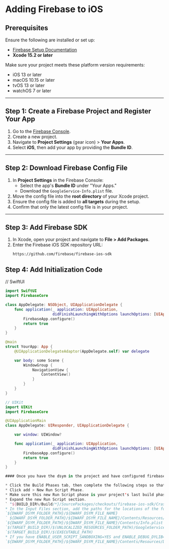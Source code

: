 # Adding Firebase to iOS

## Prerequisites

Ensure the following are installed or set up:

- [Firebase Setup Documentation](https://firebase.google.com/docs/ios/setup?authuser=0&hl=en)
- **Xcode 15.2 or later**

Make sure your project meets these platform version requirements:

- iOS 13 or later  
- macOS 10.15 or later  
- tvOS 13 or later  
- watchOS 7 or later  

---

## Step 1: Create a Firebase Project and Register Your App

1. Go to the [Firebase Console](https://console.firebase.google.com/).
2. Create a new project.
3. Navigate to **Project Settings** (gear icon) > **Your Apps**.
4. Select **iOS**, then add your app by providing the **Bundle ID**.

---

## Step 2: Download Firebase Config File

1. In **Project Settings** in the Firebase Console:
   - Select the app's **Bundle ID** under "Your Apps."
   - Download the `GoogleService-Info.plist` file.
2. Move the config file into the **root directory** of your Xcode project.
3. Ensure the config file is added to **all targets** during the setup.
4. Confirm that only the latest config file is in your project.

---

## Step 3: Add Firebase SDK

1. In Xcode, open your project and navigate to **File > Add Packages**.
2. Enter the Firebase iOS SDK repository URL:  
   ```text
   https://github.com/firebase/firebase-ios-sdk

## Step 4: Add Initialization Code

// SwiftUI

```swift
import SwiftUI
import FirebaseCore

class AppDelegate: NSObject, UIApplicationDelegate {
    func application(_ application: UIApplication,
                     didFinishLaunchingWithOptions launchOptions: [UIApplication.LaunchOptionsKey: Any]? = nil) -> Bool {
        FirebaseApp.configure()
        return true
    }
}

@main
struct YourApp: App {
    @UIApplicationDelegateAdaptor(AppDelegate.self) var delegate

    var body: some Scene {
        WindowGroup {
            NavigationView {
                ContentView()
            }
        }
    }
}

// UIKit
import UIKit
import FirebaseCore

@UIApplicationMain
class AppDelegate: UIResponder, UIApplicationDelegate {

    var window: UIWindow?

    func application(_ application: UIApplication,
                     didFinishLaunchingWithOptions launchOptions: [UIApplication.LaunchOptionsKey: Any]?) -> Bool {
        FirebaseApp.configure()
        return true
    }
}

#### Once you have the dsym in the project and have configured firebase add a script

* Click the Build Phases tab, then complete the following steps so that Xcode can process your dSYMs and upload the files.
* Click add > New Run Script Phase.
* Make sure this new Run Script phase is your project's last build phase; otherwise, Crashlytics can't properly process dSYMs.
* Expand the new Run Script section.
` "${BUILD_DIR%/Build/*}/SourcePackages/checkouts/firebase-ios-sdk/Crashlytics/run"
* In the Input Files section, add the paths for the locations of the following files:
`${DWARF_DSYM_FOLDER_PATH}/${DWARF_DSYM_FILE_NAME}
` ${DWARF_DSYM_FOLDER_PATH}/${DWARF_DSYM_FILE_NAME}/Contents/Resources/DWARF/${PRODUCT_NAME}
`${DWARF_DSYM_FOLDER_PATH}/${DWARF_DSYM_FILE_NAME}/Contents/Info.plist
`$(TARGET_BUILD_DIR)/$(UNLOCALIZED_RESOURCES_FOLDER_PATH)/GoogleService-Info.plist
`$(TARGET_BUILD_DIR)/$(EXECUTABLE_PATH)
* If you have ENABLE_USER_SCRIPT_SANDBOXING=YES and ENABLE_DEBUG_DYLIB=YES in your project build settings, then include the following:
`${DWARF_DSYM_FOLDER_PATH}/${DWARF_DSYM_FILE_NAME}/Contents/Resources/DWARF/${PRODUCT_NAME}.debug.dylib
